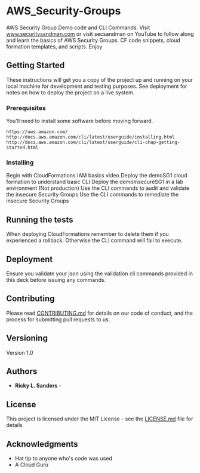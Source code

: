# AWS_Security-Groups
AWS Security Group Demo code and CLI Commands. Visit www.securitysandman.com or visit secsandman on YouTube to follow along and learn the basics of AWS Security Groups.  CF code snippets, cloud formation templates, and scripts. Enjoy


## Getting Started

These instructions will get you a copy of the project up and running on your local machine for development and testing purposes. See deployment for notes on how to deploy the project on a live system.

### Prerequisites

You'll need to install some software before moving forward.

```
https://aws.amazon.com/
http://docs.aws.amazon.com/cli/latest/userguide/installing.html
http://docs.aws.amazon.com/cli/latest/userguide/cli-chap-getting-started.html

```

### Installing

Begin with CloudFormations IAM basics video
Deploy the demoSG1 cloud formation to understand basic CLI
Deploy the demoInsecureSG1 in a lab environment (Not production)
Use the CLI commands to audit and validate the insecure Security Groups
Use the CLI commands to remediate the insecure Security Groups

## Running the tests

When deploying CloudFormations remember to delete them if you experienced a rollback. Otherwise the CLI command will fail to execute.

## Deployment

Ensure you validate your json using the validation cli commands provided in this deck before issuing any commands.

## Contributing

Please read [CONTRIBUTING.md](https://gist.github.com/PurpleBooth/b24679402957c63ec426) for details on our code of conduct, and the process for submitting pull requests to us.

## Versioning

Version 1.0

## Authors

* **Ricky L. Sanders** -

## License

This project is licensed under the MIT License - see the [LICENSE.md](LICENSE.md) file for details

## Acknowledgments

* Hat tip to anyone who's code was used
* A Cloud Guru

